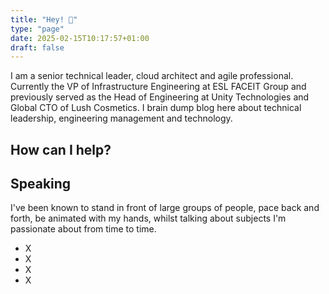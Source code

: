 ```yaml
---
title: "Hey! 👋"
type: "page"
date: 2025-02-15T10:17:57+01:00
draft: false
---
```


I am a senior technical leader, cloud architect and agile professional. Currently the VP of Infrastructure Engineering at ESL FACEIT Group and previously served as the Head of Engineering at Unity Technologies and Global CTO of Lush Cosmetics. I brain dump blog here about technical leadership, engineering management and technology.

## How can I help?



## Speaking

I've been known to stand in front of large groups of people, pace back and forth, be animated with my hands, whilst talking about subjects I'm passionate about from time to time.

- X
- X
- X
- X 